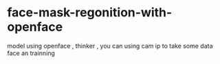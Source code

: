 # face-mask-regonition-with-openface
model using openface , thinker , you can using cam ip to take some data face an trainning
